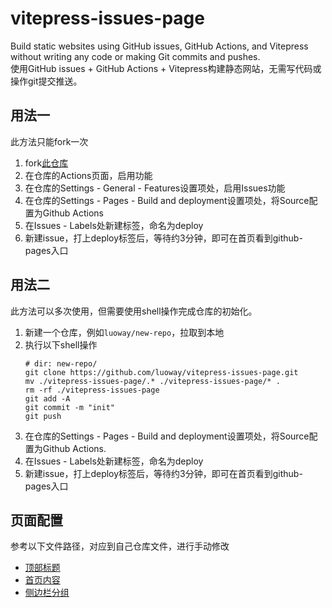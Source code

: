 # vitepress-issues-page
Build static websites using GitHub issues, GitHub Actions, and Vitepress without writing any code or making Git commits and pushes.  
使用GitHub issues + GitHub Actions + Vitepress构建静态网站，无需写代码或操作git提交推送。  

## 用法一
此方法只能fork一次

1. fork[此仓库](https://github.com/luoway/vitepress-issues-page)
2. 在仓库的Actions页面，启用功能
3. 在仓库的Settings - General - Features设置项处，启用Issues功能
4. 在仓库的Settings - Pages - Build and deployment设置项处，将Source配置为Github Actions
5. 在Issues - Labels处新建标签，命名为deploy
6. 新建issue，打上deploy标签后，等待约3分钟，即可在首页看到github-pages入口

## 用法二
此方法可以多次使用，但需要使用shell操作完成仓库的初始化。

1. 新建一个仓库，例如`luoway/new-repo`，拉取到本地
2. 执行以下shell操作
    ```shell
    # dir: new-repo/
    git clone https://github.com/luoway/vitepress-issues-page.git
    mv ./vitepress-issues-page/.* ./vitepress-issues-page/* .
    rm -rf ./vitepress-issues-page
    git add -A
    git commit -m "init"
    git push
    ```
3. 在仓库的Settings - Pages - Build and deployment设置项处，将Source配置为Github Actions.
4. 在Issues - Labels处新建标签，命名为deploy
5. 新建issue，打上deploy标签后，等待约3分钟，即可在首页看到github-pages入口

## 页面配置

参考以下文件路径，对应到自己仓库文件，进行手动修改

- [顶部标题](https://github.com/luoway/vitepress-issues-page/blob/main/docs/.vitepress/config.js#L6)
- [首页内容](https://github.com/luoway/vitepress-issues-page/blob/main/docs/index.md)
- [侧边栏分组](https://github.com/luoway/vitepress-issues-page/blob/main/.labelrc)